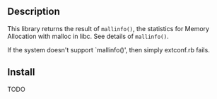 ## Description

This library returns the result of `mallinfo()`, the statistics for Memory Allocation with malloc in libc. See details of `mallinfo()`.

If the system doesn't support `mallinfo()', then simply extconf.rb fails.

## Install

TODO

